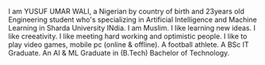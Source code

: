 I am YUSUF UMAR WALI, a Nigerian by country of birth and 23years old Engineering student who's specializing in Artificial Intelligence and Machine Learning in Sharda University INdia.
I am Muslim.
I like learning new ideas.
I like creeativity.
I like meeting hard working and optimistic people.
I like to play video games, mobile pc (online & offline).
A football athlete.
A BSc IT Graduate.
An AI & ML Graduate in (B.Tech) Bachelor of Technology.
